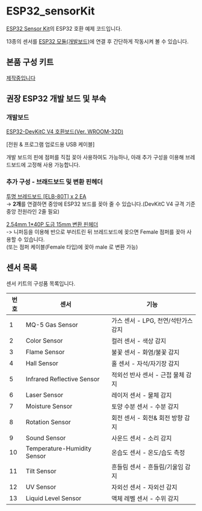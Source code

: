 # ESP32_sensorKit
  
[ESP32 Sensor Kit](https://www.eleparts.co.kr/EPXDPVYB)의 ESP32 호환 예제 코드입니다.  
  
13종의 센서를 [ESP32 모듈(개발보드)](https://www.eleparts.co.kr/goods/catalog?code=001700360007)에 연결 후 간단하게 작동시켜 볼 수 있습니다.  

## 본품 구성 키트  
  
[제작중입니다](https://www.eleparts.co.kr/EPXDPVYB)  
  
## 권장 ESP32 개발 보드 및 부속  
  
### 개발보드  

[ESP32-DevKitC V4 호환보드(Ver. WROOM-32D)](https://www.eleparts.co.kr/goods/view?no=12671127)  

[전원 & 프로그램 업로드용 USB 케이블]

개발 보드의 핀에 점퍼를 직접 꽂아 사용하여도 가능하나, 아래 추가 구성을 이용해 브레드보드에 고정해 사용 가능합니다.  

### 추가 구성 - 브래드보드 및 변환 핀헤더  

[투명 브레드보드 [ELB-80T] x 2 EA](https://www.eleparts.co.kr/goods/view?no=12154)  
-> **2개**를 연결하면 중앙에 ESP32 보드를 꽂아 줄 수 있습니다.(DevKitC V4 규격 기준 중앙 전원라인 2줄 필요)  

[2.54mm 1*40P 도금 15mm 변환 핀헤더](https://www.eleparts.co.kr/goods/view?no=12534571)  
-> 니퍼등을 이용해 반으로 부러트린 뒤 브레드보드에 꽂으면 Female 점퍼를 꽂아 사용할 수 있습니다.  
(또는 점퍼 케이블(Female 타입)에 꽂아 male 로 변환 가능)  
  
## 센서 목록  

센서 키트의 구성품 목록입니다.  

|번호       | 센서                           | 기능                                |
|-----------|-------------------------------|-------------------------------------|
|1          |MQ-5 Gas Sensor                | 가스 센서 - LPG, 천연/석탄가스 감지   |
|2          |Color Sensor                   | 컬러 센서 - 색상 감지                 |
|3          |Flame Sensor	                | 불꽃 센서 - 화염/불꽃 감지            |
|4          |Hall Sensor                    | 홀 센서 - 자석/자기장 감지            |
|5          |Infrared Reflective Sensor	    | 적외선 반사 센서 - 근접 물체 감지     |
|6          |Laser Sensor	                | 레이저 센서 - 물체 감지               |
|7          |Moisture Sensor                | 토양 수분 센서 - 수분 감지            |
|8          |Rotation Sensor                | 회전 센서 - 회전& 회전 방향 감지      |
|9          |Sound Sensor	                | 사운드 센서 - 소리 감지               |
|10         |Temperature-Humidity Sensor	| 온습도 센서 - 온도/습도 측정          |
|11         |Tilt Sensor                    | 흔들림 센서 - 흔들림/기울임 감지      |
|12         |UV Sensor                      | 자외선 센서 - 자외선 감지             |
|13         |Liquid Level Sensor	        | 액체 레벨 센서 - 수위 감지            |
  

